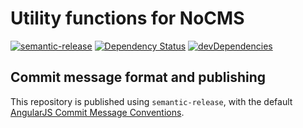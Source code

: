 # Utility functions for NoCMS

[![semantic-release](https://img.shields.io/badge/%20%20%F0%9F%93%A6%F0%9F%9A%80-semantic--release-e10079.svg)](https://github.com/semantic-release/semantic-release)
[![Dependency Status](https://david-dm.org/miles-no/nocms-utils.svg)](https://david-dm.org/miles-no/nocms-utils)
[![devDependencies](https://david-dm.org/miles-no/nocms-utils/dev-status.svg)](https://david-dm.org/miles-no/nocms-utils?type=dev)


## Commit message format and publishing

This repository is published using `semantic-release`, with the default [AngularJS Commit Message Conventions](https://docs.google.com/document/d/1QrDFcIiPjSLDn3EL15IJygNPiHORgU1_OOAqWjiDU5Y/edit).